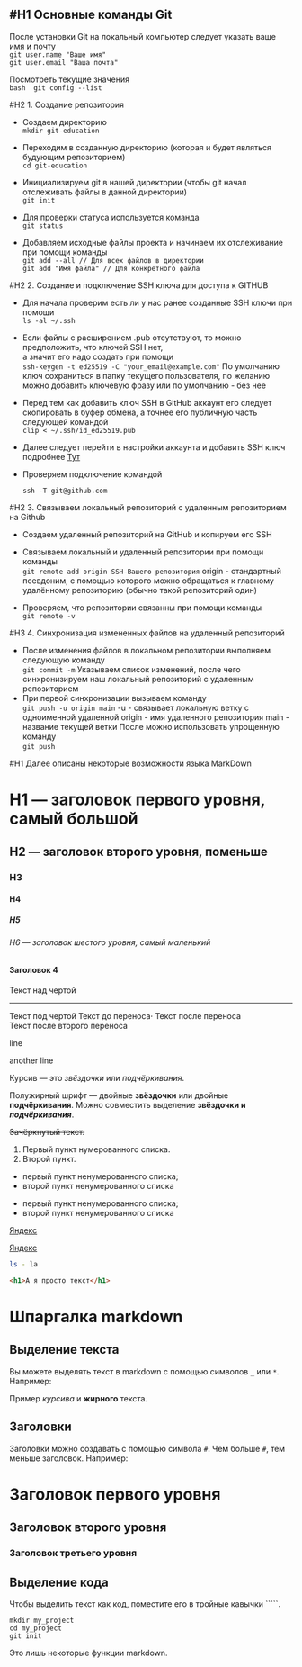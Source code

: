 #H1 Основные команды Git
---
После установки Git на локальный компьютер следует указать ваше имя и почту <br>
        ``` git user.name "Ваше имя" ``` <br>
	``` git user.email "Ваша почта" ```

Посмотреть текущие значения <br>
        ```bash 
	git config --list 
 	```
  
#H2 1. Создание репозитория <br>

* Создаем директорию  <br>
	``` mkdir git-education	```
 
* Переходим в созданную директорию (которая и будет являться будующим репозиторием) <br>
        ```
        cd git-education
        ```
* Инициализируем git в нашей директории (чтобы git начал отслеживать файлы в данной директории) <br>
        ```
        git init
        ```
* Для проверки статуса используется команда <br>
        ```
        git status
        ```
* Добавляем исходные файлы проекта и начинаем их отслеживание при помощи команды <br>
        ``` git add --all // Для всех файлов в директории ``` <br>
  	``` git add "Имя файла" // Для конкретного файла ```
  
#H2 2. Создание и подключение SSH ключа для доступа к GITHUB

* Для начала проверим есть ли у нас ранее созданные SSH ключи при помощи  <br>
        ```
        ls -al ~/.ssh
        ```
* Если файлы с расширением .pub отсутствуют, то можно предположить, что ключей SSH нет, <br> а значит его надо создать при помощи <br>
        ```
        ssh-keygen -t ed25519 -C "your_email@example.com"
        ```
По умолчанию ключ сохраниться в папку текущего пользователя, по желанию можно добавить ключевую фразу или по умолчанию - без нее <br>

* Перед тем как добавить ключ SSH в GitHub аккаунт его следует скопировать в буфер обмена, а точнее его публичную часть следующей командой <br>
        ```
        clip < ~/.ssh/id_ed25519.pub
        ```
* Далее следует перейти в настройки аккаунта и добавить SSH ключ подробнее [Тут](https://docs.github.com/ru/authentication/connecting-to-github-with-ssh/adding-a-new-ssh-key-to-your-github-account)
* Проверяем подключение командой  <br>
	```	
	ssh -T git@github.com
	```
#H2 3. Связываем локальный репозиторий с удаленным репозиторием на Github

* Создаем удаленный репозиторий на GitHub и копируем его SSH
* Связываем локальный и удаленный репозитории при помощи команды <br>
        ```
        git remote add origin SSH-Вашего репозитория
        ```
origin - стандартный псевдоним, с помощью которого можно обращаться к главному удалённому репозиторию (обычно такой репозиторий один)
 
* Проверяем, что репозитории связанны при помощи команды  <br>
        ```
        git remote -v
        ```

#H3 4. Синхронизация измененных файлов на удаленный репозиторий

* После изменения файлов в локальном репозитории выполняем следующую команду <br>
        ```
        git commit -m
        ```
Указываем список изменений, после чего синхронизируем наш локальный репозиторий с удаленным репозиторием
* При первой синхронизации вызываем команду <br>
        ```
        git push -u origin main
        ```
-u - связывает локальную ветку с одноименной удаленной
origin - имя удаленного репозитория
main - название текущей ветки
После можно использовать упрощенную команду <br>
        ```
        git push
        ```


#H1 Далее описаны некоторые возможности языка MarkDown


# H1 — заголовок первого уровня, самый большой
## H2 — заголовок второго уровня, поменьше
### H3
#### H4
##### H5
###### H6 — заголовок шестого уровня, самый маленький 
#### Заголовок 4

Текст над чертой

---

Текст под чертой 
Текст до переноса⋅
Текст после переноса <br>
Текст после второго переноса 

line

another line 

Курсив — это *звёздочки* или _подчёркивания_. 

Полужирный шрифт — двойные **звёздочки** или двойные __подчёркивания__.
Можно совместить выделение **звёздочки и _подчёркивания_**. 


~~Зачёркнутый текст.~~ 

1. Первый пункт нумерованного списка.
2. Второй пункт. 


* первый пункт ненумерованного списка;
* второй пункт ненумерованного списка

- первый пункт ненумерованного списка;
- второй пункт ненумерованного списка 


[Яндекс](https://www.yandex.ru)

[Яндекс](https://www.yandex.ru "Я Yandex!") 


```bash
ls - la
```
```html
<h1>А я просто текст</h1>
```




# Шпаргалка markdown

## Выделение текста

Вы можете выделять текст в markdown с помощью символов `_` или `*`. Например:

Пример _курсива_ и **жирного** текста.

## Заголовки

Заголовки можно создавать с помощью символа `#`. Чем больше `#`, тем меньше заголовок. Например:

# Заголовок первого уровня
## Заголовок второго уровня
### Заголовок третьего уровня

## Выделение кода

Чтобы выделить текст как код, поместите его в тройные кавычки `````. 

```
mkdir my_project
cd my_project
git init
```
Это лишь некоторые функции markdown.
